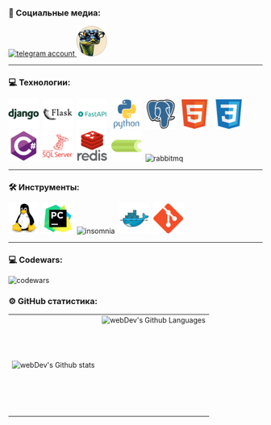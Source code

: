 ### 🤝 Социальные медиа:

<div id="badges">
  <a href="https://t.me/krofly03">
    <img src="https://cdn-icons-png.flaticon.com/512/2111/2111646.png" width="60" height="60" alt="telegram account">
  </a>
  <a href="https://t.me/python_thoughts">
    <img src="https://github.com/KroFly03/KroFly03/blob/main/python_thoughts_logo.png" width="60" height="60" alt="telegram channel"">
  </a>
</div>


---

### 💻 Технологии:

<div>
  <img src="https://github.com/devicons/devicon/blob/master/icons/django/django-plain-wordmark.svg" title="django" alt="django" width="60" height="60"/>&nbsp
  <img src="https://github.com/devicons/devicon/blob/master/icons/flask/flask-original-wordmark.svg" title="flask" alt="flask" width="60" height="60"/>&nbsp
  <img src="https://github.com/devicons/devicon/blob/master/icons/fastapi/fastapi-original-wordmark.svg" title="fastapi" alt="fastapi" width="60" height="60"/>&nbsp
  <img src="https://github.com/devicons/devicon/blob/master/icons/python/python-original-wordmark.svg" title="python" alt="python" width="60" height="60"/>&nbsp
  <img src="https://github.com/devicons/devicon/blob/master/icons/postgresql/postgresql-original.svg" title="postgresql" alt="postgresql" width="60" height="60"/>&nbsp;
  <img src="https://github.com/devicons/devicon/blob/master/icons/html5/html5-original.svg" title="html5" alt="html5" width="60" height="60"/>&nbsp
  <img src="https://github.com/devicons/devicon/blob/master/icons/css3/css3-original.svg" title="css" alt="css" width="60" height="60"/>&nbsp
  <img src="https://github.com/devicons/devicon/blob/master/icons/csharp/csharp-original.svg" title="csharp" alt="csharp" width="60" height="60"/>&nbsp
  <img src="https://github.com/devicons/devicon/blob/master/icons/microsoftsqlserver/microsoftsqlserver-plain-wordmark.svg" title="microsoftsqlserver" alt="microsoftsqlserver" width="60" height="60"/>&nbsp
  <img src="https://github.com/devicons/devicon/blob/master/icons/redis/redis-original-wordmark.svg" title="redis" alt="redis" width="60" height="60"/>&nbsp
  <img src="https://github.com/celery/celery/blob/main/docs/images/celery_512.png" title="celery" alt="celery" width="60" height="60"/>&nbsp
  <img src="https://avatars.githubusercontent.com/u/96669?s=200&v=4" title="rabbitmq" alt="rabbitmq" width="60" height="60"/>&nbsp
</div>

---

### 🛠 Инструменты:

<div>
  <img src="https://github.com/devicons/devicon/blob/master/icons/linux/linux-original.svg" title="linux" alt="linux" width="60" height="60"/>&nbsp;
  <img src="https://github.com/devicons/devicon/blob/master/icons/pycharm/pycharm-original.svg" title="pycharm" alt="pycharm" width="60" height="60"/>&nbsp;
  <img src="https://www.svgrepo.com/show/353904/insomnia.svg" title="insomnia" alt="insomnia" width="60" height="60"/>&nbsp;
  <img src="https://github.com/devicons/devicon/blob/master/icons/docker/docker-original.svg" title="docker" alt="docker" width="60" height="60"/>&nbsp
  <img src="https://github.com/devicons/devicon/blob/master/icons/git/git-original.svg" title="git" alt="git" width="60" height="60"/>&nbsp
</div>

--- 

### 💻 Codewars:

![codewars](https://www.codewars.com/users/KroFly03/badges/large)

### ⚙️ GitHub статистика:

<table>
  <tr>
    <td>
      <img align="left" src="http://github-readme-streak-stats.herokuapp.com?user=KroFly03&theme=dark&background=000000" alt="webDev's Github stats" />
    </td>
    <td>
      <img height="195px" align="right" alt="webDev's Github Languages" src="https://github-readme-stats-sigma-five.vercel.app/api/top-langs/?username=KroFly03&layout=compact&theme=vision-friendly-dark" />
    </td>
  </tr>
</table>

